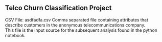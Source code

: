 ## Telco Churn Classification Project

CSV File: asdfadfa.csv
Comma separated file containing attributes that describe customers in the anonymous telecommunications company.  
This file is the input source for the subsequent analysis found in the python notebook.

